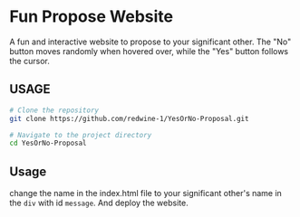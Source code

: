 # Fun Propose Website

A fun and interactive website to propose to your significant other. The "No" button moves randomly when hovered over, while the "Yes" button follows the cursor.

## USAGE

```bash
# Clone the repository
git clone https://github.com/redwine-1/YesOrNo-Proposal.git

# Navigate to the project directory
cd YesOrNo-Proposal

```

## Usage

change the name in the index.html file to your significant other's name in the `div` with id `message`. And deploy the website.

